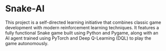 # Snake-AI
This project is a self-directed learning initiative that combines classic game development with modern reinforcement learning techniques. It features a fully functional Snake game built using Python and Pygame, along with an AI agent trained using PyTorch and Deep Q-Learning (DQL) to play the game autonomously.
